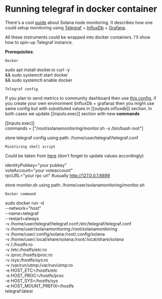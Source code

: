 # Running telegraf in docker container

There's a cool [guide](https://github.com/stakeconomy/solanamonitoring) about Solana node monitoring. It describes how one could setup monitoring using [Telegraf](https://github.com/influxdata/telegraf) + [InfluxDb](https://github.com/influxdata/influxdb) + [Grafana](https://github.com/grafana/grafana).

All these instruments could be wrapped into docker containers. I'll show how to spin-up Telegraf instance.

**Prerequisites**:

`Docker`

sudo apt install docker.io curl -y \
&& sudo systemctl start docker \
&& sudo systemctl enable docker

`Telegraf config`

If you plan to send metrics to community dashboard then use [this config](https://github.com/stakeconomy/solanamonitoring#example-telegraf-configuration), if you create your own environment (influxDb + grafana) then you might use same config but with substituted values in [[outputs.influxdb]] section.
In both cases we update [[inputs.exec]] section with new **commands**

[[inputs.exec]]  
  commands = ["/root/solanamonitoring/monitor.sh -s /bin/bash root"]

store telegraf config using path: /home/user/telegraf/telegraf.conf

`Minotiring shell script`

Could be taken from [here](https://github.com/stakeconomy/solanamonitoring/blob/main/monitor.sh) (don't forget to update values accordingly)

identityPubkey="your pubkey"   
voteAccount="your voteaccount"  
rpcURL="your rpc url" #usually http://127.0.0.1:8899  

store monitor.sh using path: /home/user/solanamonitoring/monitor.sh

`Docker command`

sudo docker run -d \
--network="host" \
--name=telegraf \
--restart=always \
-v /home/user/telegraf/telegraf.conf:/etc/telegraf/telegraf.conf \
-v /home/user/solanamonitoring:/root/solanamonitoring \
-v /home/user/.config/solana:/root/.config/solana \
-v /home/user/.local/share/solana:/root/.local/share/solana \
-v /:/hostfs:ro \
-v /etc:/hostfs/etc:ro \
-v /proc:/hostfs/proc:ro \
-v /sys:/hostfs/sys:ro \
-v /var/run/utmp:/var/run/utmp:ro \
-e HOST_ETC=/hostfs/etc \
-e HOST_PROC=/hostfs/proc \
-e HOST_SYS=/hostfs/sys \
-e HOST_MOUNT_PREFIX=/hostfs \
telegraf:latest
